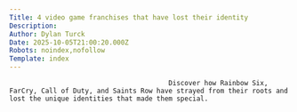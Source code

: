```yaml
---
Title: 4 video game franchises that have lost their identity
Description: 
Author: Dylan Turck
Date: 2025-10-05T21:00:20.000Z
Robots: noindex,nofollow
Template: index
---
```


                                            Discover how Rainbow Six, FarCry, Call of Duty, and Saints Row have strayed from their roots and lost the unique identities that made them special.
                                        